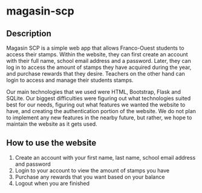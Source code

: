 # magasin-scp

## Description

Magasin SCP is a simple web app that allows Franco-Ouest students to access their stamps. Within the website, they can first create an account with their full name, school email address and a password. Later, they can log in to access the amount of stamps they have acquired during the year, and purchase rewards that they desire. Teachers on the other hand can login to access and manage their students stamps.

Our main technologies that we used were HTML, Bootstrap, Flask and SQLite. Our biggest difficulties were figuring out what technologies suited best for our needs, figuring out what features we wanted the website to have, and creating the authentication portion of the website. We do not plan to implement any new features in the nearby future, but rather, we hope to maintain the website as it gets used.

## How to use the website

1. Create an account with your first name, last name, school email address and password
2. Login to your account to view the amount of stamps you have
3. Purchase any rewards that you want based on your balance
4. Logout when you are finished
